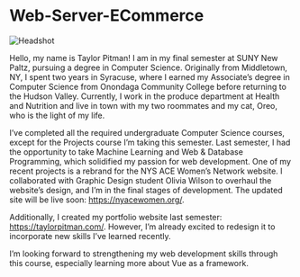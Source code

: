 # Web-Server-ECommerce

![Headshot]("https://github.com/taylorpitman/Web-Server-ECommerce/blob/main/headshot..jpg")

Hello, my name is Taylor Pitman! I am in my final semester at SUNY New Paltz, pursuing a degree in Computer Science. Originally from Middletown, NY, 
I spent two years in Syracuse, where I earned my Associate’s degree in Computer Science from Onondaga Community College before returning to the Hudson Valley.
Currently, I work in the produce department at Health and Nutrition and live in town with my two roommates and my cat, Oreo, who is the light of my life.

I’ve completed all the required undergraduate Computer Science courses, except for the Projects course I’m taking this semester. 
Last semester, I had the opportunity to take Machine Learning and Web & Database Programming, which solidified my passion for web development.
One of my recent projects is a rebrand for the NYS ACE Women’s Network website. I collaborated with Graphic Design student Olivia Wilson to overhaul the 
website’s design, and I’m in the final stages of development. The updated site will be live soon: https://nyacewomen.org/.

Additionally, I created my portfolio website last semester: https://taylorpitman.com/. However, I’m already excited to redesign it to incorporate new 
skills I’ve learned recently.

I’m looking forward to strengthening my web development skills through this course, especially learning more about Vue as a framework.
